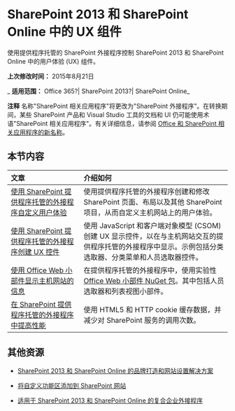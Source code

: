 ﻿
# SharePoint 2013 和 SharePoint Online 中的 UX 组件
使用提供程序托管的 SharePoint 外接程序控制 SharePoint 2013 和 SharePoint Online 中的用户体验 (UX) 组件。

 **上次修改时间：** 2015年8月21日

 _ **适用范围：** Office 365?| SharePoint 2013?| SharePoint Online_

 **注释**  名称"SharePoint 相关应用程序"将更改为"SharePoint 外接程序"。在转换期间，某些 SharePoint 产品和 Visual Studio 工具的文档和 UI 仍可能使用术语"SharePoint 相关应用程序"。有关详细信息，请参阅 [Office 和 SharePoint 相关应用程序的新名称](05b07b04-6c8b-4b7e-bd86-e32c589dfead.md#bk_newname)。


## 本节内容



|**文章**|**介绍如何**|
|:-----|:-----|
|[使用 SharePoint 提供程序托管的外接程序自定义用户体验](customize-the-ux-by-using-sharepoint-provider-hosted-add-ins.md)|使用提供程序托管的外接程序创建和修改 SharePoint 页面、布局以及其他 SharePoint 项目，从而自定义主机网站上的用户体验。|
|[使用 SharePoint 提供程序托管的外接程序创建 UX 控件](create-ux-controls-by-using-sharepoint-provider-hosted-add-ins.md)|使用 JavaScript 和客户端对象模型 (CSOM) 创建 UX 显示控件，以在与主机网站交互的提供程序托管的外接程序中显示。示例包括分类选取器、分类菜单和人员选取器控件。|
|[使用 Office Web 小部件显示主机网站的信息](display-information-from-a-host-site-by-using-office-web-widgets.md)|在提供程序托管的外接程序中，使用实验性 [Office Web 小部件 NuGet 包](http://msdn.microsoft.com/zh-cn/library/office/dn636913%28v=office.15%29.aspx)。其中包括人员选取器和列表视图小部件。|
|[在 SharePoint 提供程序托管的外接程序中提高性能](improve-performance-in-sharepoint-provider-hosted-add-ins.md)|使用 HTML5 和 HTTP cookie 缓存数据，并减少对 SharePoint 服务的调用次数。|

## 其他资源



- [SharePoint 2013 和 SharePoint Online 的品牌打造和网站设置解决方案](Branding-and-site-provisioning-solutions-for-SharePoint.md)
    
- [将自定义功能区添加到 SharePoint 网站](Add-a-custom-ribbon-to-your-SharePoint-site.md)
    
- [适用于 SharePoint 2013 和 SharePoint Online 的复合企业外接程序](Composite-buisness-apps-for-SharePoint.md)
    
